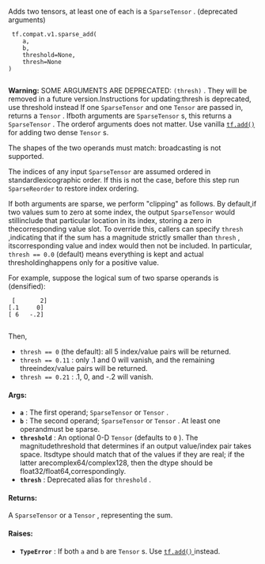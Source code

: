 Adds two tensors, at least one of each is a  `SparseTensor` . (deprecated arguments)

```
 tf.compat.v1.sparse_add(
    a,
    b,
    threshold=None,
    thresh=None
)
 
```


**Warning:**  SOME ARGUMENTS ARE DEPRECATED:  `(thresh)` . They will be removed in a future version.Instructions for updating:thresh is deprecated, use threshold instead
If one  `SparseTensor`  and one  `Tensor`  are passed in, returns a  `Tensor` .  Ifboth arguments are  `SparseTensor` s, this returns a  `SparseTensor` .  The orderof arguments does not matter.  Use vanilla [ `tf.add()` ](https://tensorflow.google.cn/api_docs/python/tf/math/add) for adding two dense `Tensor` s.

The shapes of the two operands must match: broadcasting is not supported.

The indices of any input  `SparseTensor`  are assumed ordered in standardlexicographic order.  If this is not the case, before this step run `SparseReorder`  to restore index ordering.

If both arguments are sparse, we perform "clipping" as follows.  By default,if two values sum to zero at some index, the output  `SparseTensor`  would stillinclude that particular location in its index, storing a zero in thecorresponding value slot.  To override this, callers can specify  `thresh` ,indicating that if the sum has a magnitude strictly smaller than  `thresh` , itscorresponding value and index would then not be included.  In particular, `thresh == 0.0`  (default) means everything is kept and actual thresholdinghappens only for a positive value.

For example, suppose the logical sum of two sparse operands is (densified):

```
 [       2]
[.1     0]
[ 6   -.2]
 
```

Then,

-  `thresh == 0`  (the default): all 5 index/value pairs will be returned.
-  `thresh == 0.11` : only .1 and 0 will vanish, and the remaining threeindex/value pairs will be returned.
-  `thresh == 0.21` : .1, 0, and -.2 will vanish.


#### Args:
- **`a`** : The first operand;  `SparseTensor`  or  `Tensor` .
- **`b`** : The second operand;  `SparseTensor`  or  `Tensor` . At least one operandmust be sparse.
- **`threshold`** : An optional 0-D  `Tensor`  (defaults to  `0` ). The magnitudethreshold that determines if an output value/index pair takes space. Itsdtype should match that of the values if they are real; if the latter arecomplex64/complex128, then the dtype should be float32/float64,correspondingly.
- **`thresh`** : Deprecated alias for  `threshold` .


#### Returns:
A  `SparseTensor`  or a  `Tensor` , representing the sum.

#### Raises:
- **`TypeError`** : If both  `a`  and  `b`  are  `Tensor` s.  Use [ `tf.add()` ](https://tensorflow.google.cn/api_docs/python/tf/math/add) instead.
